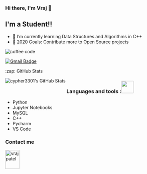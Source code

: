 ### Hi there, I'm Vraj 👋

## I'm a Student!!

- 🌱 I’m currently learning Data Structures and Algorithms in C++
- 🥅 2020 Goals: Contribute more to Open Source projects

![coffee code](https://user-images.githubusercontent.com/51138087/93663687-87a63100-fa1e-11ea-841c-88dbd3e76d02.gif)

[![Gmail Badge](https://img.shields.io/badge/-vrajp3301@gmail.com-c14438?style=flat-square&logo=Gmail&logoColor=white&link=mailto:vrajp3301@gmail.com)](mailto:vrajp3301@gmail.com)
<p>
<summary>:zap: GitHub Stats</summary>
</p>
<img align="left" alt="cypher3301's GitHub Stats" src="https://github-readme-stats.codestackr.vercel.app/api?username=vrajp3301&show_icons=true&hide_border=true" />

### Languages and tools :<img src="https://camo.githubusercontent.com/40dff491d4e8123af55298ef908faedb66c463e5/68747470733a2f2f6d656469612e67697068792e636f6d2f6d656469612f57556c706c634d704f43456d5447427442572f67697068792e676966" width="39px">


- Python
- Jupyter Notebooks
- MySQL
- C++
- Pycharm
- VS Code
### Contact me

<p align="left">
  <a href="https://linkedin.com/in/vraj-patel-147683193" target="_blank"><img align="center" src="https://cdn.jsdelivr.net/npm/simple-icons@3.0.1/icons/linkedin.svg" alt="vrajpatel" height="60" width="45" /></a> &nbsp;&nbsp;
</p>
